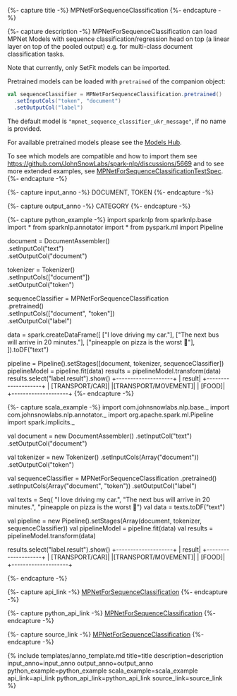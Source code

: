 {%- capture title -%}
MPNetForSequenceClassification
{%- endcapture -%}

{%- capture description -%}
MPNetForSequenceClassification can load MPNet Models with sequence classification/regression
head on top (a linear layer on top of the pooled output) e.g. for multi-class document
classification tasks.

Note that currently, only SetFit models can be imported.

Pretrained models can be loaded with `pretrained` of the companion object:

```scala
val sequenceClassifier = MPNetForSequenceClassification.pretrained()
  .setInputCols("token", "document")
  .setOutputCol("label")
```

The default model is `"mpnet_sequence_classifier_ukr_message"`, if no name is provided.

For available pretrained models please see the
[Models Hub](https://sparknlp.org/models?task=Text+Classification).

To see which models are compatible and how to import them see
https://github.com/JohnSnowLabs/spark-nlp/discussions/5669 and to see more extended
examples, see
[MPNetForSequenceClassificationTestSpec](https://github.com/JohnSnowLabs/spark-nlp/blob/master/src/test/scala/com/johnsnowlabs/nlp/annotators/classifier/dl/MPNetForSequenceClassificationTestSpec.scala).
{%- endcapture -%}

{%- capture input_anno -%}
DOCUMENT, TOKEN
{%- endcapture -%}

{%- capture output_anno -%}
CATEGORY
{%- endcapture -%}

{%- capture python_example -%}
import sparknlp
from sparknlp.base import *
from sparknlp.annotator import *
from pyspark.ml import Pipeline

document = DocumentAssembler() \
    .setInputCol("text") \
    .setOutputCol("document")

tokenizer = Tokenizer() \
    .setInputCols(["document"]) \
    .setOutputCol("token")

sequenceClassifier = MPNetForSequenceClassification \
    .pretrained() \
    .setInputCols(["document", "token"]) \
    .setOutputCol("label")

data = spark.createDataFrame([
    ["I love driving my car."],
    ["The next bus will arrive in 20 minutes."],
    ["pineapple on pizza is the worst 🤮"],
]).toDF("text")

pipeline = Pipeline().setStages([document, tokenizer, sequenceClassifier])
pipelineModel = pipeline.fit(data)
results = pipelineModel.transform(data)
results.select("label.result").show()
+--------------------+
|              result|
+--------------------+
|     [TRANSPORT/CAR]|
|[TRANSPORT/MOVEMENT]|
|              [FOOD]|
+--------------------+
{%- endcapture -%}

{%- capture scala_example -%}
import com.johnsnowlabs.nlp.base._
import com.johnsnowlabs.nlp.annotator._
import org.apache.spark.ml.Pipeline
import spark.implicits._

val document = new DocumentAssembler()
  .setInputCol("text")
  .setOutputCol("document")

val tokenizer = new Tokenizer()
  .setInputCols(Array("document"))
  .setOutputCol("token")

val sequenceClassifier = MPNetForSequenceClassification
  .pretrained()
  .setInputCols(Array("document", "token"))
  .setOutputCol("label")

val texts = Seq(
  "I love driving my car.",
  "The next bus will arrive in 20 minutes.",
  "pineapple on pizza is the worst 🤮")
val data = texts.toDF("text")

val pipeline = new Pipeline().setStages(Array(document, tokenizer, sequenceClassifier))
val pipelineModel = pipeline.fit(data)
val results = pipelineModel.transform(data)

results.select("label.result").show()
+--------------------+
|              result|
+--------------------+
|     [TRANSPORT/CAR]|
|[TRANSPORT/MOVEMENT]|
|              [FOOD]|
+--------------------+

{%- endcapture -%}

{%- capture api_link -%}
[MPNetForSequenceClassification](/api/com/johnsnowlabs/nlp/annotators/classifier/dl/MPNetForSequenceClassification)
{%- endcapture -%}

{%- capture python_api_link -%}
[MPNetForSequenceClassification](/api/python/reference/autosummary/sparknlp/annotator/classifier_dl/mpnet_for_sequence_classification/index.html#sparknlp.annotator.classifier_dl.mpnet_for_sequence_classification.MPNetForSequenceClassification)
{%- endcapture -%}

{%- capture source_link -%}
[MPNetForSequenceClassification](https://github.com/JohnSnowLabs/spark-nlp/tree/master/src/main/scala/com/johnsnowlabs/nlp/annotators/classifier/dl/MPNetForSequenceClassification.scala)
{%- endcapture -%}

{% include templates/anno_template.md
title=title
description=description
input_anno=input_anno
output_anno=output_anno
python_example=python_example
scala_example=scala_example
api_link=api_link
python_api_link=python_api_link
source_link=source_link
%}